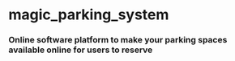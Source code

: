 # magic_parking_system

### Online software platform to make your parking spaces available online for users to reserve
